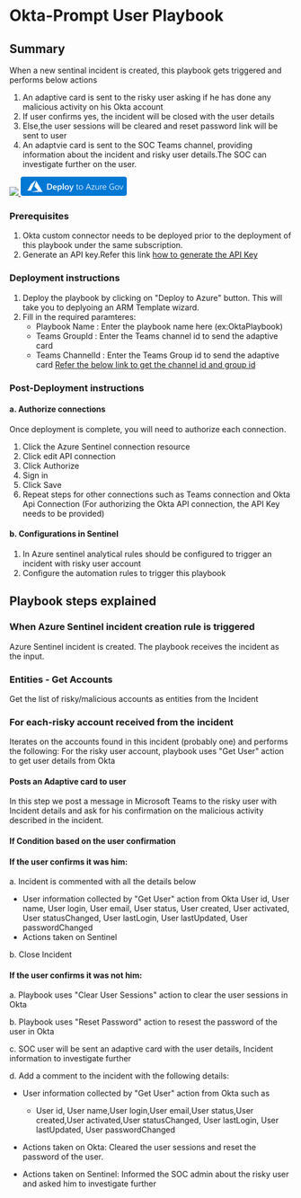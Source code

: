 # Okta-Prompt User Playbook
 ## Summary

When a new sentinal incident is created, this playbook gets triggered and performs below actions
1. An adaptive card is sent to the risky user asking if he has done any malicious activity on his Okta account
2. If user confirms yes, the incident will be closed with the user details
3. Else,the user sessions will be cleared and reset password link will be sent to user 
4. An adaptvie card is sent to the SOC Teams channel, providing information about the incident and risky user details.The SOC can investigate further on the user.


<a href="https://portal.azure.com/#create/Microsoft.Template/uri/https://raw.githubusercontent.com/Azure/Azure-Sentinel/SOAR-connectors-Private-Preview/Playbooks/Okta/OktaPlaybooks/Okta-PromptUser/azuredeploy.json" target="_blank">
    <img src="https://aka.ms/deploytoazurebutton"/>
</a>

<a href="https://portal.azure.us/#create/Microsoft.Template/uri/https://raw.githubusercontent.com/Azure/Azure-Sentinel/SOAR-connectors-Private-Preview/Playbooks/Okta/OktaPlaybooks/Okta-PromptUser/azuredeploy.json" target="_blank">
   <img src="https://raw.githubusercontent.com/Azure/azure-quickstart-templates/master/1-CONTRIBUTION-GUIDE/images/deploytoazuregov.png"/>    
</a>

### Prerequisites 
1. Okta custom connector needs to be deployed prior to the deployment of this playbook under the same subscription.
2. Generate an API key.Refer this link [ how to generate the API Key](https://developer.okta.com/docs/guides/create-an-api-token/overview/)

### Deployment instructions 
1. Deploy the playbook by clicking on "Deploy to Azure" button. This will take you to deplyoing an ARM Template wizard.
2. Fill in the required paramteres:
    * Playbook Name : Enter the playbook name here (ex:OktaPlaybook)
    * Teams GroupId : Enter the Teams channel id to send the adaptive card
    * Teams ChannelId : Enter the Teams Group id to send the adaptive card
     [Refer the below link to get the channel id and group id](https://docs.microsoft.com/en-us/powershell/module/teams/get-teamchannel?view=teams-ps)

### Post-Deployment instructions 
#### a. Authorize connections
Once deployment is complete, you will need to authorize each connection.
1.	Click the Azure Sentinel connection resource
2.	Click edit API connection
3.	Click Authorize
4.	Sign in
5.	Click Save
6.	Repeat steps for other connections such as Teams connection and Okta Api  Connection (For authorizing the Okta API connection, the API Key needs to be provided)
#### b. Configurations in Sentinel
1. In Azure sentinel analytical rules should be configured to trigger an incident with risky user account 
2. Configure the automation rules to trigger this playbook

## Playbook steps explained
### When Azure Sentinel incident creation rule is triggered

Azure Sentinel incident is created. The playbook receives the incident as the input.
### Entities - Get Accounts

Get the list of risky/malicious accounts as entities from the Incident
### For each-risky account received from the incident
Iterates on the accounts found in this incident (probably one) and performs the following:
For the risky user account, playbook uses "Get User" action to get user details from Okta
#### Posts an Adaptive card to  user 
In this step we post a message in Microsoft Teams to the risky user with Incident details and ask for his confirmation on the malicious activity described in the incident.
#### If Condition based on the user confirmation
#### If the user confirms it was him:
  a. Incident is commented with all the  details below
   * User information collected by "Get User" action from Okta
     User id, User name, User login, User email, User status, User created, User activated, User statusChanged, User lastLogin, User lastUpdated, User passwordChanged
   * Actions taken on Sentinel 

  b. Close Incident
#### If the user confirms it was not him:
  a. Playbook uses "Clear User Sessions" action to clear the user sessions in Okta

  b. Playbook uses "Reset Password" action to resest the password of the user in Okta


  c. SOC user will be sent an adaptive card with the user details, Incident information to investigate further

  d. Add a comment to the incident with the following details:
  
  * User information collected by "Get User" action from Okta such as
     * User id, User name,User login,User email,User status,User created,User activated,User statusChanged, User lastLogin, User lastUpdated, User passwordChanged  

  * Actions taken on Okta: Cleared the user sessions and reset the password of the user.

  * Actions taken on Sentinel: Informed the SOC admin about the risky user and asked him to investigate further

